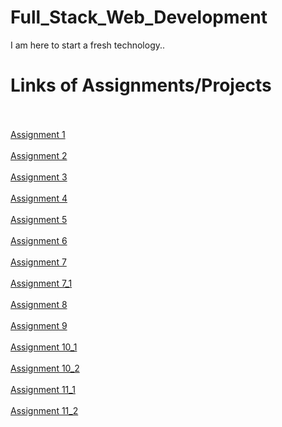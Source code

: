 # Full_Stack_Web_Development
I am here to start a fresh technology..
<br>
<h1>Links of Assignments/Projects</h1>
<br>
<br>
<a href="https://phanisirisha-46.github.io/Full_Stack_Web_Development/assignment1/assign1" target="_blank">Assignment 1</a>
<br>
<br>
<a href="https://phanisirisha-46.github.io/Full_Stack_Web_Development/assignment2/assign2" target="_blank">Assignment 2</a>
<br>
<br>
<a href="https://phanisirisha-46.github.io/Full_Stack_Web_Development/assignment3/assign3" target="_blank">Assignment 3</a>
<br>
<br>
<a href="https://phanisirisha-46.github.io/Full_Stack_Web_Development/assignment4/assignment4" target="_blank">Assignment 4</a>
<br>
<br>
<a href="https://phanisirisha-46.github.io/Full_Stack_Web_Development/assignment5/assignment5" target="_blank">Assignment 5</a>
<br>
<br>
<a href="https://phanisirisha-46.github.io/Full_Stack_Web_Development/assignment6/assign6" target="_blank">Assignment 6</a>
<br>
<br>
<a href="https://phanisirisha-46.github.io/Full_Stack_Web_Development/assignment7/assignment7" target="_blank">Assignment 7</a>
<br>
<br>
<a href="https://phanisirisha-46.github.io/Full_Stack_Web_Development/assignment7_1/assignment7_1" target="_blank">Assignment 7_1</a>
<br>
<br>
<a href="https://phanisirisha-46.github.io/Full_Stack_Web_Development/assignment8/assignment8" target="_blank">Assignment 8</a>
<br>
<br>
<a href="https://phanisirisha-46.github.io/Full_Stack_Web_Development/assignment9/assignment9" target="_blank">Assignment 9</a>
<br>
<br>
<a href="https://phanisirisha-46.github.io/Full_Stack_Web_Development/assignment10/assignment10_1 " target="_blank">Assignment 10_1</a>
<br>
<br>
<a href="https://phanisirisha-46.github.io/Full_Stack_Web_Development/assignment10/assignment10_2" target="_blank">Assignment 10_2</a>
<br>
<br>
<a href="https://phanisirisha-46.github.io/Full_Stack_Web_Development/assignment11/assignment11_1" target="_blank">Assignment 11_1</a>
<br>
<br>
<a href="https://phanisirisha-46.github.io/Full_Stack_Web_Development/assignment11/assignment11_2" target="_blank">Assignment 11_2</a>


